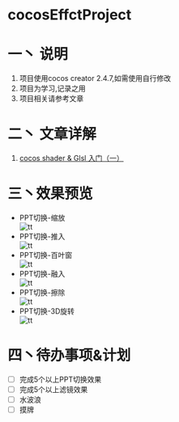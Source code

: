 # cocosEffctProject

# 一丶 说明

1. 项目使用cocos creator 2.4.7,如需使用自行修改
2. 项目为学习,记录之用
3. 项目相关请参考文章

# 二丶 文章详解

1. [cocos shader & Glsl 入门（一）](https://www.jianshu.com/p/d80298a4f735)

# 三丶效果预览

* PPT切换-缩放  
  ![tt](https://github.com/SaltedFish1012/MyMakedownImage/blob/main/gif/1.gif?raw=true)
* PPT切换-推入  
  ![tt](https://github.com/SaltedFish1012/MyMakedownImage/blob/main/gif/2.gif?raw=true)
* PPT切换-百叶窗  
  ![tt](https://github.com/SaltedFish1012/MyMakedownImage/blob/main/gif/3.gif?raw=true)
* PPT切换-融入  
  ![tt](https://github.com/SaltedFish1012/MyMakedownImage/blob/main/gif/4.gif?raw=true)
* PPT切换-擦除  
  ![tt](https://github.com/SaltedFish1012/MyMakedownImage/blob/main/gif/5.gif?raw=true)
* PPT切换-3D旋转  
  ![tt](https://github.com/SaltedFish1012/MyMakedownImage/blob/main/gif/6.gif?raw=true)
# 四丶待办事项&计划

* [ ] 完成5个以上PPT切换效果
* [ ] 完成5个以上滤镜效果
* [ ] 水波浪
* [ ] 摸牌

